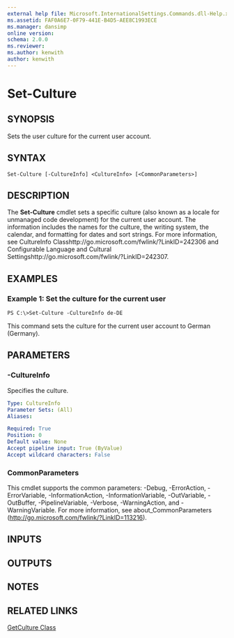 ```yaml
---
external help file: Microsoft.InternationalSettings.Commands.dll-Help.xml
ms.assetid: FAF0A6E7-0F79-441E-B4D5-AEE8C1993ECE
ms.manager: dansimp
online version: 
schema: 2.0.0
ms.reviewer:
ms.author: kenwith
author: kenwith
---
```


# Set-Culture

## SYNOPSIS
Sets the user culture for the current user account.

## SYNTAX

```
Set-Culture [-CultureInfo] <CultureInfo> [<CommonParameters>]
```

## DESCRIPTION
The **Set-Culture** cmdlet sets a specific culture (also known as a locale for unmanaged code development) for the current user account.
The information includes the names for the culture, the writing system, the calendar, and formatting for dates and sort strings.
For more information, see CultureInfo Classhttp://go.microsoft.com/fwlink/?LinkID=242306 and Configurable Language and Cultural Settingshttp://go.microsoft.com/fwlink/?LinkID=242307.

## EXAMPLES

### Example 1: Set the culture for the current user
```
PS C:\>Set-Culture -CultureInfo de-DE
```

This command sets the culture for the current user account to German (Germany).

## PARAMETERS

### -CultureInfo
Specifies the culture.

```yaml
Type: CultureInfo
Parameter Sets: (All)
Aliases: 

Required: True
Position: 0
Default value: None
Accept pipeline input: True (ByValue)
Accept wildcard characters: False
```

### CommonParameters
This cmdlet supports the common parameters: -Debug, -ErrorAction, -ErrorVariable, -InformationAction, -InformationVariable, -OutVariable, -OutBuffer, -PipelineVariable, -Verbose, -WarningAction, and -WarningVariable. For more information, see about_CommonParameters (http://go.microsoft.com/fwlink/?LinkID=113216).

## INPUTS

## OUTPUTS

## NOTES

## RELATED LINKS

[GetCulture Class](http://go.microsoft.com/fwlink/?LinkID=243343)

